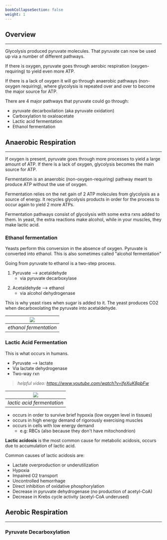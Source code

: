 ```yaml
---
bookCollapseSection: false
weight: 1
---
```


## **Overview**
---

Glycolysis produced pyruvate molecules. That pyruvate can now be used up via a number of different pathways.

If there is oxygen, pyruvate goes through aerobic respiration (oxygen-requiring) to yield even more ATP.

If there is a lack of oxygen it will go through anaerobic pathways (non-oxygen requiring), where glycolysis is repeated over and over to become the major source for ATP.

There are 4 major pathways that pyruvate could go through:

* pyruvate decarboxilation (aka pyruvate oxidation)
* Carboxylation to oxaloacetate
* Lactic acid fermentation
* Ethanol fermentation

## **Anaerobic Respiration**
---

If oxygen is present, pyruvate goes through more processes to yield a large amount of ATP. If there is a lack of oxygen, glycolysis becomes the main source for ATP.

Fermentation is an anaerobic (non-oxygen-requiring) pathway meant to produce ATP without the use of oxygen.

Fermentation relies on the net gain of 2 ATP molecules from glycolysis as a source of energy. It recycles glycolysis products in order for the process to occur again to yield 2 more ATPs.

Fermentation pathways consist of glycolysis with some extra rxns added to them. In yeast, the extra reactions make alcohol, while in your muscles, they make lactic acid.

### **Ethanol fermentation**

Yeasts perform this conversion in the absence of oxygen. Pyruvate is converted into ethanol. This is also sometimes called "alcohol fermentation"

Going from pyruvate to ethanol is a two-step process.

1. Pyruvate --> acetaldehyde
    * via pyruvate decarboxylase
<!-- -->
2. Acetaldehyde --> ethanol
    * via alcohol dehydrogenase

This is why yeast rises when sugar is added to it. The yeast produces CO2 when decarboxolating the pyruvate into acetaldehyde.

|![](https://cdn.kastatic.org/ka-perseus-images/95be5e3a235711613dca5377ed13113aa181c4a7.png)|
|:--:|
|*ethanol fermentation*|

### **Lactic Acid Fermentation**

This is what occurs in humans.

* Pyruvate --> lactate
* Via lactate dehydrogenase
* Two-way rxn

> *helpful video: https://www.youtube.com/watch?v=lfeXuK8pbFw*

|![](https://cdn.kastatic.org/ka-perseus-images/6cd39322c5448333812f01ca4e930b8af0c316c8.png)|
|:--:|
|*lactic acid fermentation*|

* occurs in order to survive brief hypoxia (low oxygen level in tissues)
* occurs in high energy demand of rigorously exercising muscles
* occurs in cells with low energy demand
    * e.g: RBCs (also because they don't have mitochondrion)


**Lactic acidosis** is the most common cause for metabolic acidosis, occurs due to accumulation of lactic acid.

Common causes of lactic acidosis are:

* Lactate overproduction or underutilization
* Hypoxia
* Impaired O2 transport
* Uncontrolled hemorrhage
* Direct inhibition of oxidative phosphorylation
* Decrease in pyruvate dehydrogenase (no production of acetyl-CoA)
* Decrease in Krebs cycle activity (acetyl-CoA underused)

## **Aerobic Respiration**
---

### **Pyruvate Decarboxylation**



